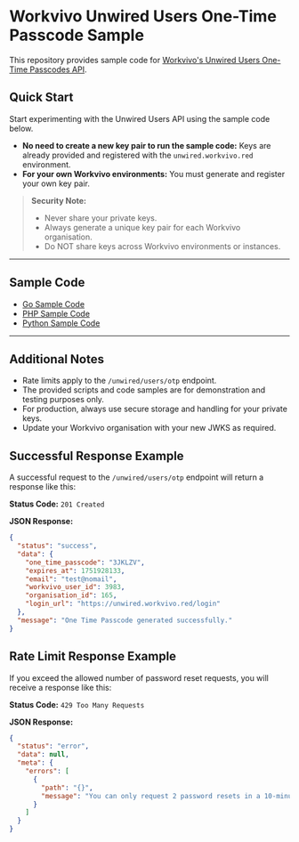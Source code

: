 # Workvivo Unwired Users One-Time Passcode Sample

This repository provides sample code for [Workvivo's Unwired Users One-Time Passcodes API](https://developer.workvivo.com/#aa34c835-aefb-4ff4-b1ad-232d00d37a9a).

## Quick Start

Start experimenting with the Unwired Users API using the sample code below.

- **No need to create a new key pair to run the sample code:**
  Keys are already provided and registered with the `unwired.workvivo.red` environment.
- **For your own Workvivo environments:**
  You must generate and register your own key pair.

> **Security Note:**
> - Never share your private keys.
> - Always generate a unique key pair for each Workvivo organisation.
> - Do NOT share keys across Workvivo environments or instances.

---

## Sample Code

- [Go Sample Code](GO/main.go)
- [PHP Sample Code](PHP/GenerateJWT.php)
- [Python Sample Code](PYTHON/GenerateJWT.py)

---

## Additional Notes

- Rate limits apply to the `/unwired/users/otp` endpoint.
- The provided scripts and code samples are for demonstration and testing purposes only.
- For production, always use secure storage and handling for your private keys.
- Update your Workvivo organisation with your new JWKS as required.


## Successful Response Example

A successful request to the `/unwired/users/otp` endpoint will return a response like this:

**Status Code:** `201 Created`

**JSON Response:**

```json
{
  "status": "success",
  "data": {
    "one_time_passcode": "3JKLZV",
    "expires_at": 1751928133,
    "email": "test@nomail",
    "workvivo_user_id": 3983,
    "organisation_id": 165,
    "login_url": "https://unwired.workvivo.red/login"
  },
  "message": "One Time Passcode generated successfully."
}
```


## Rate Limit Response Example

If you exceed the allowed number of password reset requests, you will receive a response like this:

**Status Code:** `429 Too Many Requests`

**JSON Response:**

```json
{
  "status": "error",
  "data": null,
  "meta": {
    "errors": [
      {
        "path": "{}",
        "message": "You can only request 2 password resets in a 10-minute period."
      }
    ]
  }
}
```
